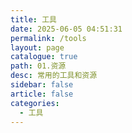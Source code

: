 ```yaml
---
title: 工具
date: 2025-06-05 04:51:31
permalink: /tools
layout: page
catalogue: true
path: 01.资源
desc: 常用的工具和资源
sidebar: false
article: false
categories:
  - 工具
---
```

